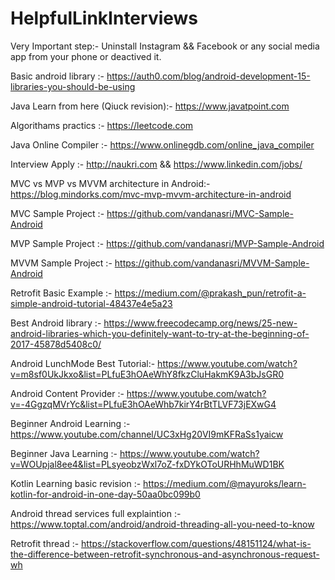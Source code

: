# HelpfulLinkInterviews

Very Important step:- Uninstall Instagram && Facebook or any social media app from your phone or deactived it.

Basic android library :- https://auth0.com/blog/android-development-15-libraries-you-should-be-using

Java Learn from here (Qiuck revision):- https://www.javatpoint.com

Algorithams practics :- https://leetcode.com

Java Online Compiler :- https://www.onlinegdb.com/online_java_compiler

Interview Apply :- http://naukri.com && https://www.linkedin.com/jobs/

MVC vs MVP vs MVVM architecture in Android:- https://blog.mindorks.com/mvc-mvp-mvvm-architecture-in-android

MVC Sample Project :- https://github.com/vandanasri/MVC-Sample-Android

MVP Sample Project :- https://github.com/vandanasri/MVP-Sample-Android

MVVM Sample Project :- https://github.com/vandanasri/MVVM-Sample-Android

Retrofit Basic Example :- https://medium.com/@prakash_pun/retrofit-a-simple-android-tutorial-48437e4e5a23

Best Android library :- https://www.freecodecamp.org/news/25-new-android-libraries-which-you-definitely-want-to-try-at-the-beginning-of-2017-45878d5408c0/

Android LunchMode Best Tutorial:- https://www.youtube.com/watch?v=m8sf0UkJkxo&list=PLfuE3hOAeWhY8fkzCluHakmK9A3bJsGR0

Android Content Provider :- https://www.youtube.com/watch?v=-4GgzqMVrYc&list=PLfuE3hOAeWhb7kirY4rBtTLVF73jEXwG4

Beginner Android Learning :- https://www.youtube.com/channel/UC3xHg20VI9mKFRaSs1yaicw

Beginner Java Learning :-  https://www.youtube.com/watch?v=WOUpjal8ee4&list=PLsyeobzWxl7oZ-fxDYkOToURHhMuWD1BK

Kotlin Learning basic revision :- https://medium.com/@mayuroks/learn-kotlin-for-android-in-one-day-50aa0bc099b0

Android thread services full explaintion :- https://www.toptal.com/android/android-threading-all-you-need-to-know

Retrofit thread :- https://stackoverflow.com/questions/48151124/what-is-the-difference-between-retrofit-synchronous-and-asynchronous-request-wh


